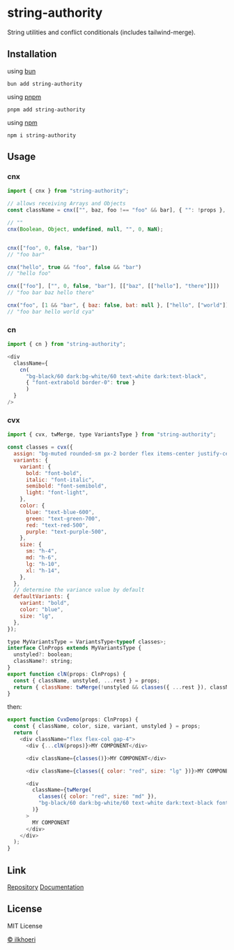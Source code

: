# string-authority

String utilities and conflict conditionals (includes tailwind-merge).

## Installation

using [bun](https://bun.sh/)

```cirru
bun add string-authority
```

using [pnpm](https://pnpm.io/)

```cirru
pnpm add string-authority
```

using [npm](https://www.npmjs.com/package/string-authority)

```cirru
npm i string-authority
```

## Usage

### cnx

```js
import { cnx } from "string-authority";

// allows receiving Arrays and Objects
const className = cnx(["", baz, foo !== "foo" && bar], { "": !props }, "");

// ""
cnx(Boolean, Object, undefined, null, "", 0, NaN);


cnx(["foo", 0, false, "bar"])
// "foo bar"

cnx("hello", true && "foo", false && "bar")
// "hello foo"

cnx(["foo"], ["", 0, false, "bar"], [["baz", [["hello"], "there"]]])
// "foo bar baz hello there"

cnx("foo", [1 && "bar", { baz: false, bat: null }, ["hello", ["world"]]], "cya")
// "foo bar hello world cya"

```

### cn
```js
import { cn } from "string-authority";

<div
  className={
    cn(
      "bg-black/60 dark:bg-white/60 text-white dark:text-black",
      { "font-extrabold border-0": true }
      )
  }
/>
```

### cvx

```js
import { cvx, twMerge, type VariantsType } from "string-authority";

const classes = cvx({
  assign: "bg-muted rounded-sm px-2 border flex items-center justify-center", // assign values that is definitely returned
  variants: {
    variant: {
      bold: "font-bold",
      italic: "font-italic",
      semibold: "font-semibold",
      light: "font-light",
    },
    color: {
      blue: "text-blue-600",
      green: "text-green-700",
      red: "text-red-500",
      purple: "text-purple-500",
    },
    size: {
      sm: "h-4",
      md: "h-6",
      lg: "h-10",
      xl: "h-14",
    },
  },
  // determine the variance value by default
  defaultVariants: {
    variant: "bold",
    color: "blue",
    size: "lg",
  },
});

type MyVariantsType = VariantsType<typeof classes>;
interface ClnProps extends MyVariantsType {
  unstyled?: boolean;
  className?: string;
}
export function clN(props: ClnProps) {
  const { className, unstyled, ...rest } = props;
  return { className: twMerge(!unstyled && classes({ ...rest }), className) };
}
```
then:
```js
export function CvxDemo(props: ClnProps) {
  const { className, color, size, variant, unstyled } = props;
  return (
    <div className="flex flex-col gap-4">
      <div {...clN(props)}>MY COMPONENT</div>

      <div className={classes()}>MY COMPONENT</div>

      <div className={classes({ color: "red", size: "lg" })}>MY COMPONENT</div>

      <div
        className={twMerge(
          classes({ color: "red", size: "md" }),
          "bg-black/60 dark:bg-white/60 text-white dark:text-black font-extrabold border-0",
        )}
      >
        MY COMPONENT
      </div>
    </div>
  );
}
```

## Link

[Repository](https://github.com/ilkhoeri/string-authority)
[Documentation](https://oeri.vercel.app)

## License

MIT License

[© ilkhoeri](https://github.com/ilkhoeri/string-authority/blob/main/LICENSE)
